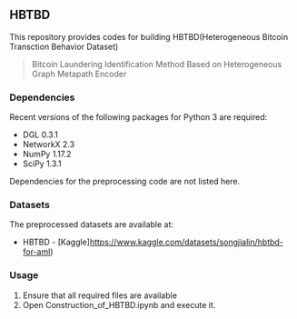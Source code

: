 ## HBTBD

This repository provides codes for building HBTBD(Heterogeneous Bitcoin Transction Behavior Dataset)
> Bitcoin Laundering Identification Method Based on Heterogeneous Graph Metapath Encoder

### Dependencies

Recent versions of the following packages for Python 3 are required:
* DGL 0.3.1
* NetworkX 2.3
* NumPy 1.17.2
* SciPy 1.3.1

Dependencies for the preprocessing code are not listed here.

### Datasets

The preprocessed datasets are available at:
* HBTBD - [Kaggle]https://www.kaggle.com/datasets/songjialin/hbtbd-for-aml)

### Usage

1. Ensure that all required files are available
2. Open Construction_of_HBTBD.ipynb and execute it.
